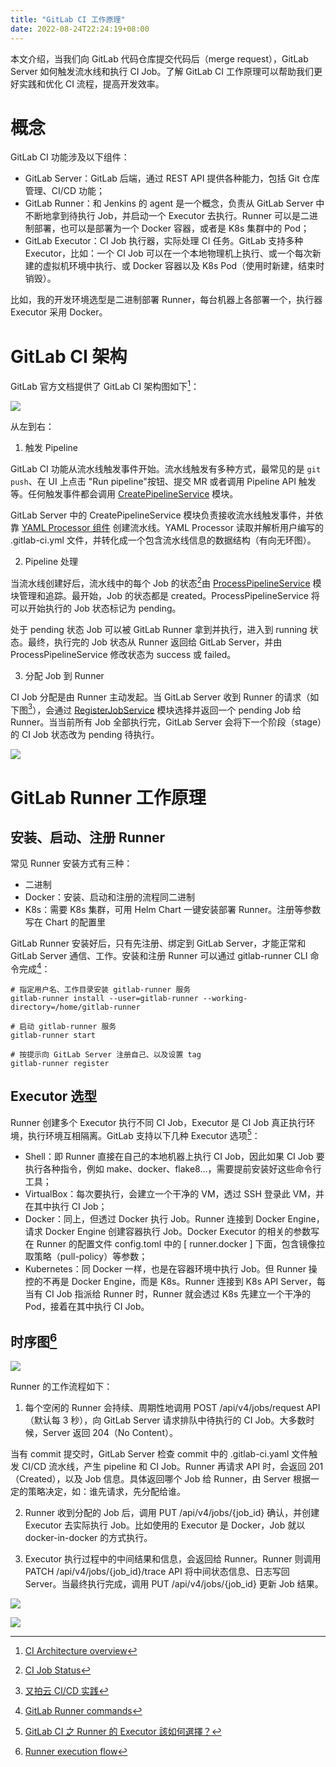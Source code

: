 ```yaml
---
title: "GitLab CI 工作原理"
date: 2022-08-24T22:24:19+08:00
---
```


本文介绍，当我们向 GitLab 代码仓库提交代码后（merge request），GitLab Server 如何触发流水线和执行 CI Job。了解 GitLab CI 工作原理可以帮助我们更好实践和优化 CI 流程，提高开发效率。

# 概念

GitLab CI 功能涉及以下组件：

- GitLab Server：GitLab 后端，通过 REST API 提供各种能力，包括 Git 仓库管理、CI/CD 功能；
- GitLab Runner：和 Jenkins 的 agent 是一个概念，负责从 GitLab Server 中不断地拿到待执行 Job，并启动一个 Executor 去执行。Runner 可以是二进制部署，也可以是部署为一个 Docker 容器，或者是 K8s 集群中的 Pod； 
- GitLab Executor：CI Job 执行器，实际处理 CI 任务。GitLab 支持多种 Executor，比如：一个 CI Job 可以在一个本地物理机上执行、或一个每次新建的虚拟机环境中执行、或 Docker 容器以及 K8s Pod（使用时新建，结束时销毁）。

比如，我的开发环境选型是二进制部署 Runner，每台机器上各部署一个，执行器 Executor 采用 Docker。

# GitLab CI 架构

GitLab 官方文档提供了 GitLab CI 架构图如下[^1]：

![](/images/gitlab_ci_architecture.png)

从左到右：

1. 触发 Pipeline

GitLab CI 功能从流水线触发事件开始。流水线触发有多种方式，最常见的是 `git push`、在 UI 上点击 "Run pipeline"按钮、提交 MR 或者调用 Pipeline API 触发等。任何触发事件都会调用 [CreatePipelineService](https://gitlab.com/gitlab-org/gitlab/-/blob/master/app/services/ci/create_pipeline_service.rb) 模块。

GitLab Server 中的 CreatePipelineService 模块负责接收流水线触发事件，并依靠 [YAML Processor 组件](https://gitlab.com/gitlab-org/gitlab/-/blob/master/lib/gitlab/ci/yaml_processor.rb) 创建流水线。YAML Processor 读取并解析用户编写的 .gitlab-ci.yml 文件，并转化成一个包含流水线信息的数据结构（有向无环图）。

2. Pipeline 处理

当流水线创建好后，流水线中的每个 Job 的状态[^2]由 [ProcessPipelineService](https://gitlab.com/gitlab-org/gitlab/-/blob/master/app/services/ci/process_pipeline_service.rb) 模块管理和追踪。最开始，Job 的状态都是 created。ProcessPipelineService 将可以开始执行的 Job 状态标记为 pending。

处于 pending 状态 Job 可以被 GitLab Runner 拿到并执行，进入到 running 状态。最终，执行完的 Job 状态从 Runner 返回给 GitLab Server，并由 ProcessPipelineService 修改状态为 success 或 failed。

3. 分配 Job 到 Runner

CI Job 分配是由 Runner 主动发起。当 GitLab Server 收到 Runner 的请求（如下图[^3]），会通过 [RegisterJobService](https://gitlab.com/gitlab-org/gitlab/-/blob/master/app/services/ci/register_job_service.rb) 模块选择并返回一个 pending Job 给 Runner。当当前所有 Job 全部执行完，GitLab Server 会将下一个阶段（stage）的 CI Job 状态改为 pending 待执行。

![](/images/gitlab_runner_request_job.png)

# GitLab Runner 工作原理

## 安装、启动、注册 Runner

常见 Runner 安装方式有三种：
- 二进制
- Docker：安装、启动和注册的流程同二进制
- K8s：需要 K8s 集群，可用 Helm Chart 一键安装部署 Runner。注册等参数写在 Chart 的配置里

GitLab Runner 安装好后，只有先注册、绑定到 GitLab Server，才能正常和 GitLab Server 通信、工作。安装和注册 Runner 可以通过 gitlab-runner CLI 命令完成[^4]：

```shell
# 指定用户名、工作目录安装 gitlab-runner 服务
gitlab-runner install --user=gitlab-runner --working-directory=/home/gitlab-runner

# 启动 gitlab-runner 服务
gitlab-runner start

# 按提示向 GitLab Server 注册自己、以及设置 tag
gitlab-runner register
```

## Executor 选型

Runner 创建多个 Executor 执行不同 CI Job，Executor 是 CI Job 真正执行环境，执行环境互相隔离。GitLab 支持以下几种 Executor 选项[^5]：
- Shell：即 Runner 直接在自己的本地机器上执行 CI Job，因此如果 CI Job 要执行各种指令，例如 make、docker、flake8...，需要提前安装好这些命令行工具；
- VirtualBox：每次要执行，会建立一个干净的 VM，透过 SSH 登录此 VM，并在其中执行 CI Job；
- Docker：同上，但透过 Docker 执行 Job。Runner 连接到  Docker Engine，请求 Docker Engine 创建容器执行 Job。Docker Executor 的相关的参数写在 Runner 的配置文件 config.toml 中的 [ runner.docker ] 下面，包含镜像拉取策略（pull-policy）等参数；
- Kubernetes：同 Docker 一样，也是在容器环境中执行 Job。但 Runner 操控的不再是 Docker Engine，而是 K8s。Runner 连接到 K8s API Server，每当有 CI Job 指派给 Runner 时，Runner 就会透过 K8s 先建立一个干净的 Pod，接着在其中执行 CI Job。

## 时序图[^6]

![](/images/gitlab_ci_runner_workflow.png)

Runner 的工作流程如下：

1. 每个空闲的 Runner 会持续、周期性地调用 POST /api/v4/jobs/request API（默认每 3 秒），向 GitLab Server 请求排队中待执行的 CI Job。大多数时候，Server 返回 204（No Content）。

当有 commit 提交时，GitLab Server 检查 commit 中的 .gitlab-ci.yaml 文件触发 CI/CD 流水线，产生 pipeline 和 CI Job。Runner 再请求 API 时，会返回 201（Created），以及 Job 信息。具体返回哪个 Job 给 Runner，由 Server 根据一定的策略决定，如：谁先请求，先分配给谁。

2. Runner 收到分配的 Job 后，调用 PUT /api/v4/jobs/{job_id} 确认，并创建 Executor 去实际执行 Job。比如使用的 Executor 是 Docker，Job 就以 docker-in-docker 的方式执行。

3. Executor 执行过程中的中间结果和信息，会返回给 Runner。Runner 则调用 PATCH /api/v4/jobs/{job_id}/trace API 将中间状态信息、日志写回 Server。当最终执行完成，调用 PUT /api/v4/jobs/{job_id} 更新 Job 结果。

![](/images/gitlab_ci_runner_api_1.png)

![](/images/gitlab_ci_runner_api_2.png)

[^1]: [CI Architecture overview](https://docs.gitlab.com/ee/development/cicd/) 
[^2]: [CI Job Status](https://docs.gitlab.com/ee/ci/jobs/#the-order-of-jobs-in-a-pipeline)
[^3]: [⼜拍云 CI/CD 实践](https://opentalk-blog.b0.upaiyun.com/prod/2017-10-27/59c1c82f33c56c23422250ca45f52d31.pdf)
[^4]: [GitLab Runner commands](https://docs.gitlab.com/runner/commands/)
[^5]: [GitLab CI 之 Runner 的 Executor 該如何選擇？](https://chengweichen.com/2021/03/gitlab-ci-executor.html)
[^6]: [Runner execution flow](https://docs.gitlab.com/runner/#runner-execution-flow)